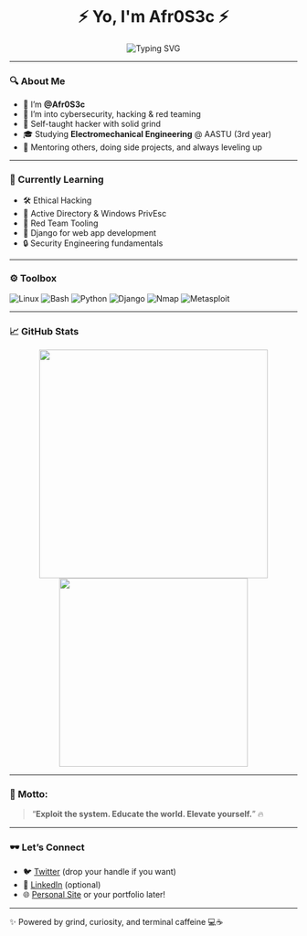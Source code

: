 <h1 align="center">⚡ Yo, I'm Afr0S3c ⚡</h1>
<p align="center">
  <img src="https://readme-typing-svg.herokuapp.com?font=Fira+Code&size=22&duration=2000&color=F70000&center=true&vCenter=true&width=500&lines=Red+Team+Apprentice;Cybersecurity+Enthusiast;Self-Taught+Hacker;3rd+Year+ElectroMech+Eng+@AASTU" alt="Typing SVG">
</p>

---

### 🔍 About Me
- 👋 I’m **@Afr0S3c**
- 🔐 I’m into cybersecurity, hacking & red teaming
- 🧠 Self-taught hacker with solid grind
- 🎓 Studying **Electromechanical Engineering** @ AASTU (3rd year)
- 🤝 Mentoring others, doing side projects, and always leveling up

---

### 🚀 Currently Learning
- 🛠️ Ethical Hacking
- 🧬 Active Directory & Windows PrivEsc
- 🧰 Red Team Tooling
- 🧱 Django for web app development
- 🔒 Security Engineering fundamentals

---

### ⚙️ Toolbox
<p align="left">
  <img src="https://img.shields.io/badge/Linux-FCC624?style=flat&logo=linux&logoColor=black" alt="Linux" />
  <img src="https://img.shields.io/badge/Bash-121011?style=flat&logo=gnu-bash&logoColor=white" alt="Bash" />
  <img src="https://img.shields.io/badge/Python-3776AB?style=flat&logo=python&logoColor=white" alt="Python" />
  <img src="https://img.shields.io/badge/Django-092E20?style=flat&logo=django&logoColor=white" alt="Django" />
  <img src="https://img.shields.io/badge/Nmap-00467F?style=flat&logo=gnupg&logoColor=white" alt="Nmap" />
  <img src="https://img.shields.io/badge/Metasploit-3F5D86?style=flat&logo=protonvpn&logoColor=white" alt="Metasploit" />
</p>

---

### 📈 GitHub Stats
<p align="center">
  <img src="https://github-readme-stats.vercel.app/api?username=Afr0S3c&show_icons=true&theme=radical&hide_border=true" width="400"/>
  <img src="https://github-readme-stats.vercel.app/api/top-langs/?username=Afr0S3c&layout=compact&theme=radical&hide_border=true" width="330"/>
</p>

---

### 💬 Motto:
> “**Exploit the system. Educate the world. Elevate yourself.**” 🔥

---

### 🕶️ Let’s Connect
- 🐦 [Twitter](https://twitter.com/) (drop your handle if you want)
- 🔗 [LinkedIn](https://linkedin.com/) (optional)
- 🌐 [Personal Site](https://github.com/Afr0S3c) or your portfolio later!

---

✨ Powered by grind, curiosity, and terminal caffeine 💻☕

